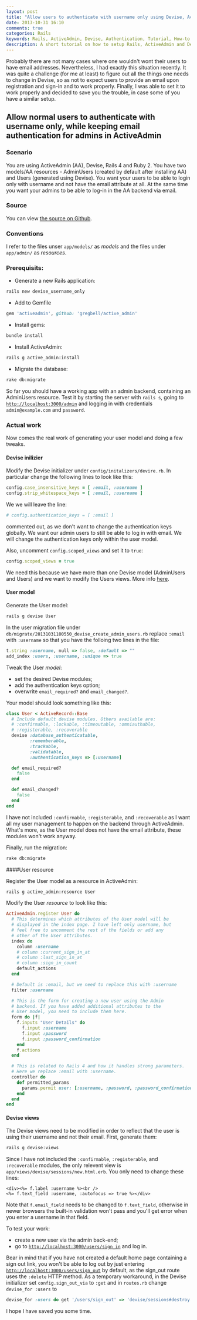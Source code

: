 ```yaml
---
layout: post
title: "Allow users to authenticate with username only using Devise, ActiveAdmin, Rails 4 and Ruby 2"
date: 2013-10-31 16:10
comments: true
categories: Rails
keywords: Rails, ActiveAdmin, Devise, Authentication, Tutorial, How-to
description: A short tutorial on how to setup Rails, ActiveAdmin and Devise to allow user authentication with username only.
---
```

Probably there are not many cases where one wouldn't wont their users to have email addresses. Nevertheless, I had exactly this situation recently. It was quite a challenge (for me at least) to figure out all the things one needs to change in Devise, so as not to expect users to provide an email upon registration and sign-in and to work properly. Finally, I was able to set it to work properly and decided to save you the trouble, in case some of you have a similar setup. <!-- more -->

## Allow normal users to authenticate with username only, while keeping email authentication for admins in ActiveAdmin

### Scenario

You are using ActiveAdmin (AA), Devise, Rails 4 and Ruby 2. You have two models/AA resources - AdminUsers (created by default after installing AA) and Users (generated using Devise). You want your users to be able to login only with username and not have the email attribute at all. At the same time you want your admins to be able to log-in in the AA backend via email.

### Source

You can view [the source on Github](https://github.com/AlexVPopov/devise-username-only).

### Conventions

I refer to the files unser `app/models/` as *models* and the files under `app/admin/` as *resources*.

### Prerequisits:

* Generate a new Rails application:

```bash
rails new devise_username_only
```

* Add to Gemfile

```ruby
gem 'activeadmin', github: 'gregbell/active_admin'
```

* Install gems:

```bash
bundle install
```

* Install ActiveAdmin:

```bash
rails g active_admin:install
```

* Migrate the database:

```bash
rake db:migrate
```

So far you should have a working app with an admin backend, containing an AdminUsers resource. Test it by starting the server with `rails s`, going to [`http://localhost:3000/admin`](http://localhost:3000/admin) and logging in with credentials `admin@example.com` and `password`.

### Actual work

Now comes the real work of generating your user model and doing a few tweaks.

#### Devise inilizier

Modify the Devise initializer under `config/initalizers/devire.rb`. In particular change the following lines to look like this:

```ruby
config.case_insensitive_keys = [ :email, :username ]
config.strip_whitespace_keys = [ :email, :username ]
```

We we will leave the line:

```ruby
# config.authentication_keys = [ :email ]
```

commented out, as we don't want to change the authentication keys globally. We want our admin users to still be able to log in with email. We will change the authentication keys only within the user model.

Also, uncomment `config.scoped_views` and set it to `true`:

```ruby
config.scoped_views = true
```
We need this because we have more than one Devise model (AdminUsers and Users) and we want to modify the Users views. More info [here](https://github.com/plataformatec/devise#configuring-views).

#### User model

Generate the User model:

```bash
rails g devise User
```

In the user migration file under `db/migrate/20131031100550_devise_create_admin_users.rb` replace `:email` with `:username` so that you have the folloing two lines in the file:

```ruby
t.string :username, null => false, :default => ""
add_index :users, :username, :unique => true
```

Tweak the User *model*:

* set the desired Devise modules;
* add the authentication keys option;
* overwrite `email_required?` and `email_changed?`.

Your model should look something like this:

```ruby
class User < ActiveRecord::Base
  # Include default devise modules. Others available are:
  # :confirmable, :lockable, :timeoutable, :omniauthable,
  # :registerable, :recoverable
  devise :database_authenticatable,
         :rememberable,
         :trackable,
         :validatable,
         :authentication_keys => [:username]

  def email_required?
    false
  end

  def email_changed?
    false
  end
end
```

I have not included `:confirmable`, `:registerable`, and `:recoverable` as I want all my user management to happen on the backend through ActiveAdmin. What's more, as the User model does not have the email attribute, these modules won't work anyway.

Finally, run the migration:

```bash
rake db:migrate
```

####User resource

Register the User model as a resource in ActiveAdmin:

```bash
rails g active_admin:resource User
```

Modify the User *resource* to look like this:

```ruby
ActiveAdmin.register User do
  # This determines which attributes of the User model will be
  # displayed in the index page. I have left only username, but
  # feel free to uncomment the rest of the fields or add any
  # other of the User attributes.
  index do
    column :username
    # column :current_sign_in_at
    # column :last_sign_in_at
    # column :sign_in_count
    default_actions
  end

  # Default is :email, but we need to replace this with :username
  filter :username

  # This is the form for creating a new user using the Admin
  # backend. If you have added additional attributes to the
  # User model, you need to include them here.
  form do |f|
    f.inputs "User Details" do
      f.input :username
      f.input :password
      f.input :password_confirmation
    end
    f.actions
  end

  # This is related to Rails 4 and how it handles strong parameters.
  # Here we replace :email with :username.
  controller do
    def permitted_params
      params.permit user: [:username, :password, :password_confirmation]
    end
  end
end
```

#### Devise views

The Devise views need to be modified in order to reflect that the user is using their username and not their email. First, generate them:

```bash
rails g devise:views
```

Since I have not included the `:confirmable`, `:registerable`, and `:recoverable` modules, the only relevent view is `app/views/devise/sessions/new.html.erb`. You only need to change these lines:

```erb
<div><%= f.label :username %><br />
<%= f.text_field :username, :autofocus => true %></div>
```

Note that `f.email_field` needs to be changed to `f.text_field`, otherwise in newer browsers the built-in validation won't pass and you'll get error when you enter a username in that field.

To test your work:

* create a new user via the admin back-end;
* go to [`http://localhost:3000/users/sign_in`](http://localhost:3000/users/sign_in) and log in.

Bear in mind that if you have not created a default home page containing a sign out link, you won't be able to log out by just entering [`http://localhost:3000/users/sign_out`](http://localhost:3000/users/sign_out) by default, as the sign_out route uses the `:delete` HTTP method. As a temporary workaround, in the Devise initializer set `config.sign_out_via` to `:get` and in `routes.rb` change `devise_for :users` to

```ruby
devise_for :users do get '/users/sign_out' => 'devise/sessions#destroy' end
```

I hope I have saved you some time.